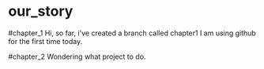# our_story

#chapter_1
Hi, so far, i've created a branch called chapter1
I am using github for the first time today.

#chapter_2
Wondering what project to do.

